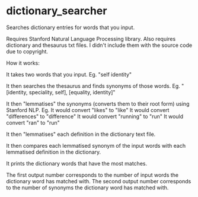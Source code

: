 # dictionary_searcher
Searches dictionary entries for words that you input.

Requires Stanford Natural Language Processing library. Also requires dictionary and thesaurus txt files. I didn't include them with the source code due to copyright.

How it works:

It takes two words that you input. Eg. "self identity"

It then searches the thesaurus and finds synonyms of those words. Eg. "[identity, speciality, self], [equality, identity]"

It then "lemmatises" the synonyms (converts them to their root form) using Stanford NLP.
Eg.
  It would convert "likes" to "like"
  It would convert "differences" to "difference"
  It would convert "running" to "run"
  It would convert "ran" to "run"
  
It then "lemmatises" each definition in the dictionary text file.

It then compares each lemmatised synonym of the input words with each lemmatised definition in the dictionary.

It prints the dictionary words that have the most matches.

The first output number corresponds to the number of input words the dictionary word has matched with. The second output number corresponds to the number of synonyms the dictionary word has matched with.


